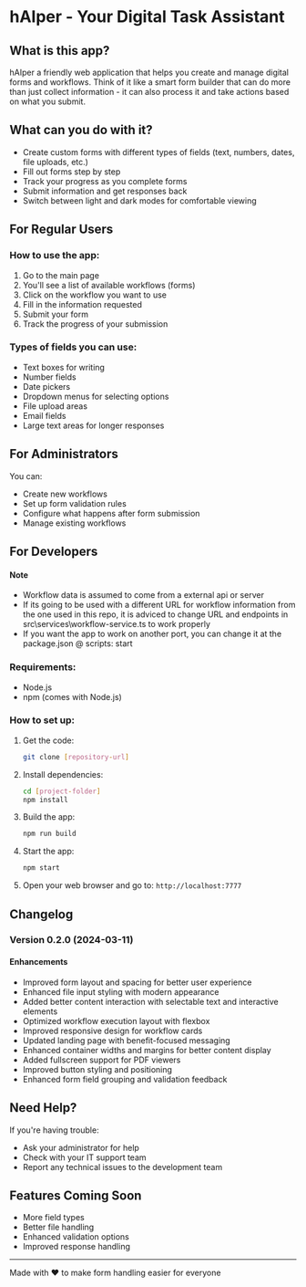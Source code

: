 # hAIper - Your Digital Task Assistant

## What is this app?
hAIper a friendly web application that helps you create and manage digital forms and workflows. Think of it like a smart form builder that can do more than just collect information - it can also process it and take actions based on what you submit.

## What can you do with it?
- Create custom forms with different types of fields (text, numbers, dates, file uploads, etc.)
- Fill out forms step by step
- Track your progress as you complete forms
- Submit information and get responses back
- Switch between light and dark modes for comfortable viewing

## For Regular Users

### How to use the app:
1. Go to the main page
2. You'll see a list of available workflows (forms)
3. Click on the workflow you want to use
4. Fill in the information requested
5. Submit your form
6. Track the progress of your submission

### Types of fields you can use:
- Text boxes for writing
- Number fields
- Date pickers
- Dropdown menus for selecting options
- File upload areas
- Email fields
- Large text areas for longer responses

## For Administrators
You can:
- Create new workflows
- Set up form validation rules
- Configure what happens after form submission
- Manage existing workflows

## For Developers

#### Note
- Workflow data is assumed to come from a external api or server
- If its going to be used with a different URL for workflow information from the one used in this repo, it is adviced to change URL and endpoints in src\services\workflow-service.ts to work properly
- If you want the app to work on another port, you can change it at the package.json @ scripts: start

### Requirements:
- Node.js
- npm (comes with Node.js)

### How to set up:
1. Get the code:
   ```bash
   git clone [repository-url]
   ```

2. Install dependencies:
   ```bash
   cd [project-folder]
   npm install
   ```

3. Build the app:
   ```bash
   npm run build
   ```

4. Start the app:
   ```bash
   npm start
   ```

5. Open your web browser and go to: `http://localhost:7777`

## Changelog

### Version 0.2.0 (2024-03-11)
#### Enhancements
- Improved form layout and spacing for better user experience
- Enhanced file input styling with modern appearance
- Added better content interaction with selectable text and interactive elements
- Optimized workflow execution layout with flexbox
- Improved responsive design for workflow cards
- Updated landing page with benefit-focused messaging
- Enhanced container widths and margins for better content display
- Added fullscreen support for PDF viewers
- Improved button styling and positioning
- Enhanced form field grouping and validation feedback

## Need Help?
If you're having trouble:
- Ask your administrator for help
- Check with your IT support team
- Report any technical issues to the development team

## Features Coming Soon
- More field types
- Better file handling
- Enhanced validation options
- Improved response handling

---
Made with ❤️ to make form handling easier for everyone

